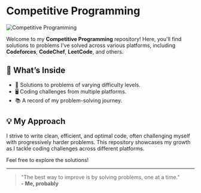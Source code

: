 # Competitive Programming

![Competitive Programming](https://img.shields.io/badge/Competitive_Programming-Solutions-brightgreen)

Welcome to my **Competitive Programming** repository! Here, you'll find solutions to problems I've solved across various platforms, including **Codeforces**, **CodeChef**, **LeetCode**, and others.

## 🚀 What’s Inside

- 🧩 Solutions to problems of varying difficulty levels.
- 🖥️ Coding challenges from multiple platforms.
- 📚 A record of my problem-solving journey.

## 💡 My Approach

I strive to write clean, efficient, and optimal code, often challenging myself with progressively harder problems. This repository showcases my growth as I tackle coding challenges across different platforms.

Feel free to explore the solutions!

---

> "The best way to improve is by solving problems, one at a time."  
> **- Me, probably**

